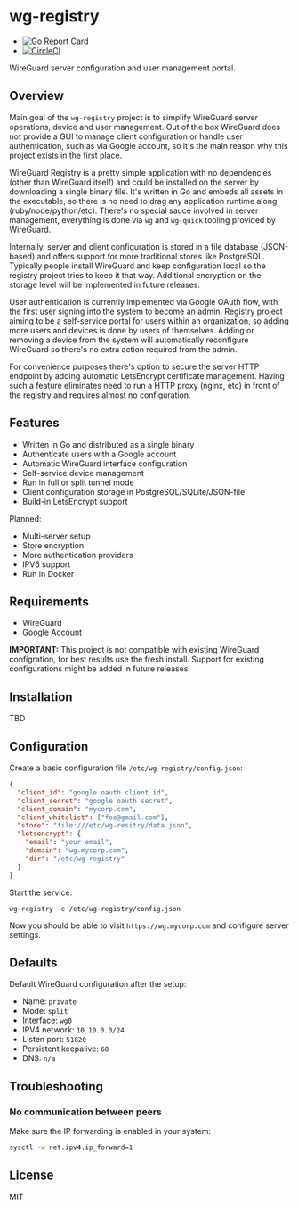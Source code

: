 # wg-registry 

- [![Go Report Card](https://goreportcard.com/badge/github.com/sosedoff/wg-registry)](https://goreportcard.com/report/github.com/sosedoff/wg-registry)
- [![CircleCI](https://circleci.com/gh/sosedoff/wg-registry.svg?style=svg)](https://circleci.com/gh/sosedoff/wg-registry)

WireGuard server configuration and user management portal.

## Overview

Main goal of the `wg-registry` project is to simplify WireGuard server operations,
device and user management. Out of the box WireGuard does not provide a GUI to manage
client configuration or handle user authentication, such as via Google account, so
it's the main reason why this project exists in the first place.

WireGuard Registry is a pretty simple application with no dependencies
(other than WireGuard itself) and could be installed on the server by downloading
a single binary file. It's written in Go and embeds all assets in the executable, so
there is no need to drag any application runtime along (ruby/node/python/etc).
There's no special sauce involved in server management, everything is done via `wg` 
and `wg-quick` tooling provided by WireGuard. 

Internally, server and client configuration is stored in a file database (JSON-based)
and offers support for more traditional stores like PostgreSQL. Typically people install
WireGuard and keep configuration local so the registry project tries to keep it that way.
Additional encryption on the storage level will be implemented in future releases.

User authentication is currently implemented via Google OAuth flow, with the first user
signing into the system to become an admin. Registry project aiming to be a self-service
portal for users within an organization, so adding more users and devices is done by
users of themselves. Adding or removing a device from the system will automatically 
reconfigure WireGuard so there's no extra action required from the admin. 

For convenience purposes there's option to secure the server HTTP endpoint by adding
automatic LetsEncrypt certificate management. Having such a feature eliminates need to
run a HTTP proxy (nginx, etc) in front of the registry and requires almost no configuration.

## Features

- Written in Go and distributed as a single binary
- Authenticate users with a Google account
- Automatic WireGuard interface configuration
- Self-service device management
- Run in full or split tunnel mode
- Client configuration storage in PostgreSQL/SQLite/JSON-file
- Build-in LetsEncrypt support

Planned:

- Multi-server setup
- Store encryption
- More authentication providers
- IPV6 support
- Run in Docker

## Requirements

- WireGuard
- Google Account

**IMPORTANT:**
This project is not compatible with existing WireGuard configration, for best results
use the fresh install. Support for existing configurations might be added in future releases.

## Installation

TBD

## Configuration

Create a basic configuration file `/etc/wg-registry/config.json`:

```json
{
  "client_id": "google oauth client id",
  "client_secret": "google oauth secret",
  "client_domain": "mycorp.com",
  "client_whitelist": ["foo@gmail.com"],
  "store": "file:///etc/wg-resitry/data.json",
  "letsencrypt": {
    "email": "your email",
    "domain": "wg.mycorp.com",
    "dir": "/etc/wg-registry"
  }
}
```

Start the service:

```
wg-registry -c /etc/wg-registry/config.json
```

Now you should be able to visit `https://wg.mycorp.com` and configure server settings.

## Defaults

Default WireGuard configuration after the setup:

- Name: `private`
- Mode: `split`
- Interface: `wg0`
- IPV4 network: `10.10.0.0/24`
- Listen port: `51820`
- Persistent keepalive: `60`
- DNS: `n/a`

## Troubleshooting

### No communication between peers

Make sure the IP forwarding is enabled in your system:

```bash
sysctl -w net.ipv4.ip_forward=1
```

## License

MIT